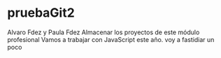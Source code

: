 # pruebaGit2
Alvaro Fdez y Paula Fdez 
Almacenar los proyectos de este módulo profesional
Vamos a trabajar con JavaScript este año.
voy a fastidiar un poco
